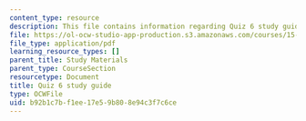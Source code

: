 ```yaml
---
content_type: resource
description: This file contains information regarding Quiz 6 study guide.
file: https://ol-ocw-studio-app-production.s3.amazonaws.com/courses/15-053-optimization-methods-in-management-science-spring-2013/b92b1c7bf1ee17e59b808e94c3f7c6ce_MIT15_053S13_quiz6guide.pdf
file_type: application/pdf
learning_resource_types: []
parent_title: Study Materials
parent_type: CourseSection
resourcetype: Document
title: Quiz 6 study guide
type: OCWFile
uid: b92b1c7b-f1ee-17e5-9b80-8e94c3f7c6ce
---
```


